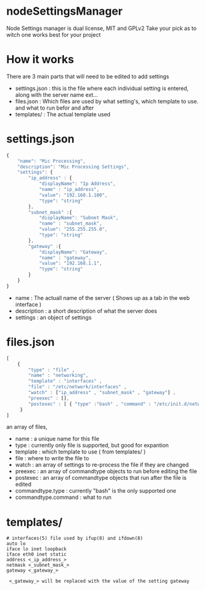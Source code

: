 nodeSettingsManager
===================
Node Settings manager is dual license, MIT and GPLv2 Take your pick as to witch one works best for your project


How it works
===============

There are 3 main parts that will need to be edited to add settings

* settings.json : this is the file where each individual setting is entered, along with the server name ext...
* files.json  : Which files are used by what setting's, which template to use. and what to run befor and after
* templates/   : The actual template used

settings.json
=============
```javascript
{
    "name": "Mic Processing",
    "description": "Mic Processing Settings",
    "settings": {
        "ip_address" : {
            "displayName": "Ip Address",
            "name" : "ip_address",
            "value": "192.168.1.100",
            "type": "string"
        },
        "subnet_mask" :{
            "displayName": "Subnet Mask",
            "name" : "subnet_mask",
            "value": "255.255.255.0",
            "type": "string"
        },
        "gateway" :{
            "displayName": "Gateway",
            "name" : "gateway",
            "value": "192.168.1.1",
            "type": "string"
        }
    }
}
```
* name : The actuall name of the server ( Shows up as a tab in the web interface )
* description : a short description of what the server does
* settings : an object of settings

files.json
=========
```javascript
[
    { 
        "type" : "file" , 
        "name" : "networking",
        "template" : "interfaces" , 
        "file" : "/etc/network/interfaces" , 
        "watch" : ["ip_address" , "subnet_mask" , "gateway"] , 
        "preexec" : [],
        "postexec" : [ { "type" :"bash" , "command" : "/etc/init.d/networking restart" }]
     }
]
```
an array of files,
* name : a unique name for this file
* type : currently only file is supported, but good for expantion
* template : which template to use ( from templates/ )
* file : where to write the file to 
* watch : an array of settings to re-process the file if they are changed
* preexec : an array of commandtype objects to run before editing the file
* postexec : an array of commandtype objects that run after the file is edited
* commandtype.type : currently "bash" is the only supported one
* commandtype.command : what to run


templates/
========
```
# interfaces(5) file used by ifup(8) and ifdown(8)
auto lo
iface lo inet loopback
iface eth0 inet static
address <_ip_address_>
netmask <_subnet_mask_>
gateway <_gateway_>
```
```
 <_gateway_> will be replaced with the value of the setting gateway
```
